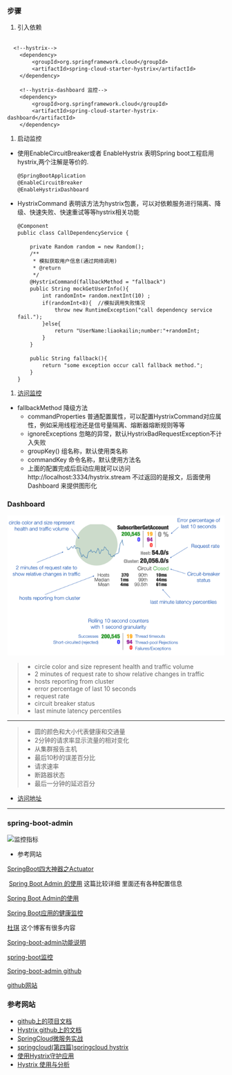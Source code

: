 

### 步骤
1. 引入依赖
```

  <!--hystrix-->
    <dependency>
        <groupId>org.springframework.cloud</groupId>
        <artifactId>spring-cloud-starter-hystrix</artifactId>
    </dependency>

    <!--hystrix-dashboard 监控-->
    <dependency>
        <groupId>org.springframework.cloud</groupId>
        <artifactId>spring-cloud-starter-hystrix-dashboard</artifactId>
    </dependency>
```

1. 启动监控
- 使用EnableCircuitBreaker或者 EnableHystrix 表明Spring boot工程启用hystrix,两个注解是等价的.

  ```
  @SpringBootApplication
  @EnableCircuitBreaker
  @EnableHystrixDashboard

  ```
- HystrixCommand 表明该方法为hystrix包裹，可以对依赖服务进行隔离、降级、快速失败、快速重试等等hystrix相关功能

  ```
  @Component
  public class CallDependencyService {

      private Random random = new Random();
      /**
       * 模拟获取用户信息(通过网络调用)
       * @return
       */
      @HystrixCommand(fallbackMethod = "fallback")
      public String mockGetUserInfo(){
          int randomInt= random.nextInt(10) ;
          if(randomInt<8){  //模拟调用失败情况
              throw new RuntimeException("call dependency service fail.");
          }else{
              return "UserName:liaokailin;number:"+randomInt;
          }
      }

      public String fallback(){
          return "some exception occur call fallback method.";
      }
  }

  ```
1. [访问监控](http://localhost:8080/hystrix-dashboard-1.5.4/)

- fallbackMethod 降级方法
  - commandProperties 普通配置属性，可以配置HystrixCommand对应属性，例如采用线程池还是信号量隔离、熔断器熔断规则等等
  - ignoreExceptions 忽略的异常，默认HystrixBadRequestException不计入失败
  - groupKey() 组名称，默认使用类名称
  - commandKey 命令名称，默认使用方法名
  - 上面的配置完成后启动应用就可以访问 http://localhost:3334/hystrix.stream 不过返回的是报文，后面使用Dashboard 来提供图形化

### Dashboard
![](../label/img/hystrix.png)
> - circle color and size represent health and traffic volume
> - 2 minutes of request rate to show relative changes in traffic
> - hosts reporting from cluster
> - error percentage of last 10 seconds
> - request rate
> - circuit breaker status
> - last minute latency percentiles
----
> - 圆的颜色和大小代表健康和交通量
> - 2分钟的请求率显示流量的相对变化
> - 从集群报告主机
> - 最后10秒的误差百分比
> - 请求速率
> - 断路器状态
> - 最后一分钟的延迟百分

- [访问地址](http://localhost:8080/hystrix-dashboard-1.5.4/)
----



### spring-boot-admin

 ![监控指标](/Users/ljh/Desktop/note/study/label/img/监控指标.png)





- 参考网站

[SpringBoot四大神器之Actuator](https://segmentfault.com/a/1190000004318360?_ea=568366)

 [Spring Boot Admin 的使用](http://blog.csdn.net/kinginblue/article/details/52132113)  这篇比较详细  里面还有各种配置信息

[Spring Boot Admin的使用](http://www.jianshu.com/p/e20a5f42a395)  

[Spring Boot应用的健康监控](http://www.jianshu.com/p/734519d3c383)

[杜琪](http://www.jianshu.com/users/28d7875c78df/latest_articles)  这个博客有很多内容

[Spring-boot-admin功能说明](http://blog.csdn.net/xingfulangren/article/details/52304413)

[spring-boot监控](http://boot.ren/2015/08/26/spring-boot%E7%9B%91%E6%8E%A7/)

[Spring-boot-admin github](https://github.com/codecentric/spring-boot-admin)

[github网站](https://github.com/codecentric/spring-boot-admin)



### 参考网站

- [github上的项目文档](https://github.com/Netflix/Hystrix/wiki/Metrics-and-Monitoring)
- [Hystrix github上的文档](https://github.com/Netflix/Hystrix/wiki)
- [SpringCloud微服务实战](https://segmentfault.com/a/1190000005142460#articleHeader4)
- [springcloud(第四篇)springcloud hystrix](http://blog.csdn.net/liaokailin/article/details/51339357)
- [使用Hystrix守护应用](http://ningandjiao.iteye.com/blog/2171849)
- [Hystrix 使用与分析](http://hot66hot.iteye.com/blog/2155036)
